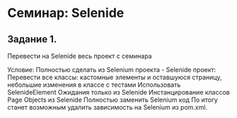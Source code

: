 # Семинар: Selenide
## Задание 1. 
Перевести на Selenide весь проект с семинара

Условие:
Полностью сделать из Selenium проекта - Selenide проект:
Перевести все классы: кастомные элементы и оставшуюся страницу, небольшие изменения в классе с тестами
Использовать SelenideElement
Ожидания только из Selenide
Инстанцирование классов Page Objects из Selenide
Полностью заменить Selenium код
По итогу станет возможным удалить зависимость на Selenium из pom.xml.

